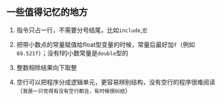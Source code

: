 ## 一些值得记忆的地方

1. 指令只占一行，不需要分号结尾，比如`include`,`宏`

2. 把带小数点的常量赋值给float型变量的时候，常量后最好加`f`（例如`69.521f`）；没有f的小数常量是`double`型的

3. 整数相除结果向下取整

4. 空行可以把程序分成逻辑单元，更容易辨别结构，没有空行的程序很难阅读（`我是一只觉得有没有空行都丑，有时候很纠结`）